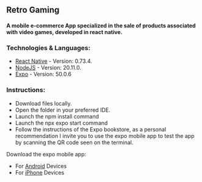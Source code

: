 ## Retro Gaming

#### A mobile e-commerce App specialized in the sale of products associated with video games, developed in react native.

### Technologies & Languages:
- [React Native](https://reactnative.dev/) - Version: 0.73.4.
- [NodeJS](https://nodejs.org/en) - Version: 20.11.0.
- [Expo](https://expo.dev/) - Version: 50.0.6

### Instructions:
- Download files locally.
- Open the folder in your preferred IDE.
- Launch the npm install command
- Launch the npx expo start command
- Follow the instructions of the Expo bookstore, as a personal recommendation I invite you to use the expo mobile app to test the app by scanning the QR code seen on the terminal.

Download the expo mobile app:
- For [Android](https://play.google.com/store/apps/details?id=host.exp.exponent&referrer=www) Devices
- For [iPhone](https://apps.apple.com/us/app/expo-go/id982107779) Devices
